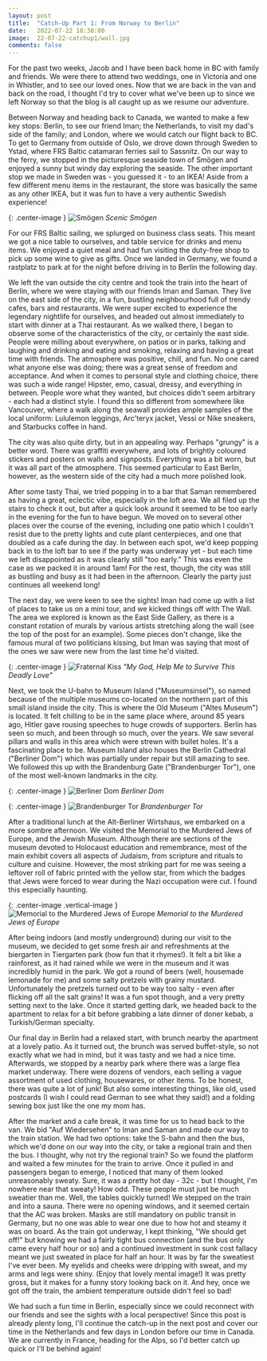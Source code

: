 ```yaml
---
layout: post
title:  "Catch-Up Part 1: From Norway to Berlin"
date:   2022-07-22 18:38:00
image:  22-07-22-catchup1/wall.jpg
comments: false
---
```


For the past two weeks, Jacob and I have been back home in BC with family and friends. We were there to attend two weddings, one in Victoria and one in Whistler, and to see our loved ones. Now that we are back in the van and back on the road, I thought I'd try to cover what we've been up to since we left Norway so that the blog is all caught up as we resume our adventure.

Between Norway and heading back to Canada, we wanted to make a few key stops: Berlin, to see our friend Iman; the Netherlands, to visit my dad's side of the family; and London, where we would catch our flight back to BC. To get to Germany from outside of Oslo, we drove down through Sweden to Ystad, where FRS Baltic catamaran ferries sail to Sassnitz. On our way to the ferry, we stopped in the picturesque seaside town of Smögen and enjoyed a sunny but windy day exploring the seaside. The other important stop we made in Sweden was - you guessed it - to an IKEA! Aside from a few different menu items in the restaurant, the store was basically the same as any other IKEA, but it was fun to have a very authentic Swedish experience!

{: .center-image }
![Smögen]({{site.baseurl}}/images/22-07-22-catchup1/smogen.jpg "Smögen")
*Scenic Smögen*

For our FRS Baltic sailing, we splurged on business class seats. This meant we got a nice table to ourselves, and table service for drinks and menu items. We enjoyed a quiet meal and had fun visiting the duty-free shop to pick up some wine to give as gifts. Once we landed in Germany, we found a rastplatz to park at for the night before driving in to Berlin the following day.

We left the van outside the city centre and took the train into the heart of Berlin, where we were staying with our friends Iman and Saman. They live on the east side of the city, in a fun, bustling neighbourhood full of trendy cafes, bars and restaurants. We were super excited to experience the legendary nightlife for ourselves, and headed out almost immediately to start with dinner at a Thai restaurant. As we walked there, I began to observe some of the characteristics of the city, or certainly the east side. People were milling about everywhere, on patios or in parks, talking and laughing and drinking and eating and smoking, relaxing and having a great time with friends. The atmosphere was positive, chill, and fun. No one cared what anyone else was doing; there was a great sense of freedom and acceptance. And when it comes to personal style and clothing choice, there was such a wide range! Hipster, emo, casual, dressy, and everything in between. People wore what they wanted, but choices didn't seem arbitrary - each had a distinct style. I found this so different from somewhere like Vancouver, where a walk along the seawall provides ample samples of the local uniform: Lululemon leggings, Arc'teryx jacket, Vessi or Nike sneakers, and Starbucks coffee in hand.

The city was also quite dirty, but in an appealing way. Perhaps "grungy" is a better word. There was graffiti everywhere, and lots of brightly coloured stickers and posters on walls and signposts. Everything was a bit worn, but it was all part of the atmosphere. This seemed particular to East Berlin, however, as the western side of the city had a much more polished look.

After some tasty Thai, we tried popping in to a bar that Saman remembered as having a great, eclectic vibe, especially in the loft area. We all filed up the stairs to check it out, but after a quick look around it seemed to be too early in the evening for the fun to have begun. We moved on to several other places over the course of the evening, including one patio which I couldn't resist due to the pretty lights and cute plant centerpieces, and one that doubled as a cafe during the day. In between each spot, we'd keep popping back in to the loft bar to see if the party was underway yet - but each time we left disappointed as it was clearly still "too early." This was even the case as we packed it in around 1am! For the rest, though, the city was still as bustling and busy as it had been in the afternoon. Clearly the party just continues all weekend long!

The next day, we were keen to see the sights! Iman had come up with a list of places to take us on a mini tour, and we kicked things off with The Wall. The area we explored is known as the East Side Gallery, as there is a constant rotation of murals by various artists stretching along the wall (see the top of the post for an example). Some pieces don't change, like the famous mural of two politicians kissing, but Iman was saying that most of the ones we saw were new from the last time he'd visited.

{: .center-image }
![Fraternal Kiss]({{site.baseurl}}/images/22-07-22-catchup1/kiss.jpg "Fraternal Kiss")
*"My God, Help Me to Survive This Deadly Love"*

Next, we took the U-bahn to Museum Island ("Museumsinsel"), so named because of the multiple museums co-located on the northern part of this small island inside the city. This is where the Old Museum ("Altes Museum") is located. It felt chilling to be in the same place where, around 85 years ago, Hitler gave rousing speeches to huge crowds of supporters. Berlin has seen so much, and been through so much, over the years. We saw several pillars and walls in this area which were strewn with bullet holes. It's a fascinating place to be. Museum Island also houses the Berlin Cathedral ("Berliner Dom") which was partially under repair but still amazing to see. We followed this up with the Brandenburg Gate ("Brandenburger Tor"), one of the most well-known landmarks in the city.

{: .center-image }
![Berliner Dom]({{site.baseurl}}/images/22-07-22-catchup1/dom.jpg "Berliner Dom")
*Berliner Dom*

{: .center-image }
![Brandenburger Tor]({{site.baseurl}}/images/22-07-22-catchup1/brandenburg.jpg "Brandenburger Tor")
*Brandenburger Tor*

After a traditional lunch at the Alt-Berliner Wirtshaus, we embarked on a more sombre afternoon. We visited the Memorial to the Murdered Jews of Europe, and the Jewish Museum. Although there are sections of the museum devoted to Holocaust education and remembrance, most of the main exhibit covers all aspects of Judaism, from scripture and rituals to culture and cuisine. However, the most striking part for me was seeing a leftover roll of fabric printed with the yellow star, from which the badges that Jews were forced to wear during the Nazi occupation were cut. I found this especially haunting.

{: .center-image .vertical-image }
![Memorial to the Murdered Jews of Europe]({{site.baseurl}}/images/22-07-22-catchup1/memorial.jpg "Memorial to the Murdered Jews of Europe")
*Memorial to the Murdered Jews of Europe*

After being indoors (and mostly underground) during our visit to the museum, we decided to get some fresh air and refreshments at the biergarten in Tiergarten park (how fun that it rhymes!). It felt a bit like a rainforest, as it had rained while we were in the museum and it was incredibly humid in the park. We got a round of beers (well, housemade lemonade for me) and some salty pretzels with grainy mustard. Unfortunately the pretzels turned out to be way too salty - even after flicking off all the salt grains! It was a fun spot though, and a very pretty setting next to the lake. Once it started getting dark, we headed back to the apartment to relax for a bit before grabbing a late dinner of doner kebab, a Turkish/German specialty.

Our final day in Berlin had a relaxed start, with brunch nearby the apartment at a lovely patio. As it turned out, the brunch was served buffet-style, so not exactly what we had in mind, but it was tasty and we had a nice time. Afterwards, we stopped by a nearby park where there was a large flea market underway. There were dozens of vendors, each selling a vague assortment of used clothing, housewares, or other items. To be honest, there was quite a lot of junk! But also some interesting things, like old, used postcards (I wish I could read German to see what they said!) and a folding sewing box just like the one my mom has.

After the market and a cafe break, it was time for us to head back to the van. We bid "Auf Wiedersehen" to Iman and Saman and made our way to the train station. We had two options: take the S-bahn and then the bus, which we'd done on our way into the city, or take a regional train and then the bus. I thought, why not try the regional train? So we found the platform and waited a few minutes for the train to arrive. Once it pulled in and passengers began to emerge, I noticed that many of them looked unreasonably sweaty. Sure, it was a pretty hot day - 32c - but I thought, I'm nowhere near that sweaty! How odd. These people must just be much sweatier than me. Well, the tables quickly turned! We stepped on the train and into a sauna. There were no opening windows, and it seemed certain that the AC was broken. Masks are still mandatory on public transit in Germany, but no one was able to wear one due to how hot and steamy it was on board. As the train got underway, I kept thinking, "We should get off!" but knowing we had a fairly tight bus connection (and the bus only came every half hour or so) and a continued investment in sunk cost fallacy meant we just sweated in place for half an hour. It was by far the sweatiest I've ever been. My eyelids and cheeks were dripping with sweat, and my arms and legs were shiny. (Enjoy that lovely mental image!) It was pretty gross, but it makes for a funny story looking back on it. And hey, once we got off the train, the ambient temperature outside didn't feel so bad!

We had such a fun time in Berlin, especially since we could reconnect with our friends and see the sights with a local perspective! Since this post is already plenty long, I'll continue the catch-up in the next post and cover our time in the Netherlands and few days in London before our time in Canada. We are currently in France, heading for the Alps, so I'd better catch up quick or I'll be behind again!
